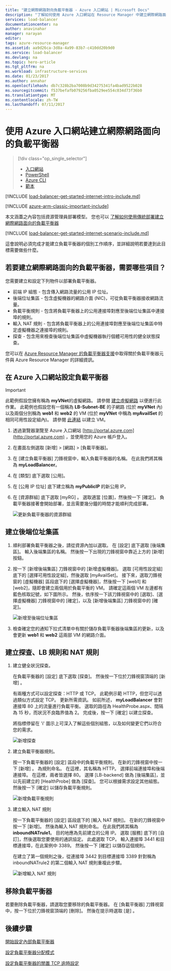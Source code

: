 ```yaml
---
title: "建立網際網路對向負載平衡器 - Azure 入口網站 | Microsoft Docs"
description: "了解如何使用 Azure 入口網站在 Resource Manager 中建立網際網路面向的負載平衡器"
services: load-balancer
documentationcenter: na
author: anavinahar
manager: narayan
editor: 
tags: azure-resource-manager
ms.assetid: aa9d26ca-3d8a-4a99-83b7-c410dd20b9d0
ms.service: load-balancer
ms.devlang: na
ms.topic: hero-article
ms.tgt_pltfrm: na
ms.workload: infrastructure-services
ms.date: 01/23/2017
ms.author: annahar
ms.openlocfilehash: db7c328b2ba7008b9d34275341fa4bad9522b028
ms.sourcegitcommit: f537befafb079256fba0529ee554c034d73f36b0
ms.translationtype: MT
ms.contentlocale: zh-TW
ms.lasthandoff: 07/11/2017
---
```

# <a name="creating-an-internet-facing-load-balancer-using-the-azure-portal"></a>使用 Azure 入口網站建立網際網路面向的負載平衡器

> [!div class="op_single_selector"]
> * [入口網站](../load-balancer/load-balancer-get-started-internet-portal.md)
> * [PowerShell](../load-balancer/load-balancer-get-started-internet-arm-ps.md)
> * [Azure CLI](../load-balancer/load-balancer-get-started-internet-arm-cli.md)
> * [範本](../load-balancer/load-balancer-get-started-internet-arm-template.md)

[!INCLUDE [load-balancer-get-started-internet-intro-include.md](../../includes/load-balancer-get-started-internet-intro-include.md)]

[!INCLUDE [azure-arm-classic-important-include](../../includes/azure-arm-classic-important-include.md)]

本文涵蓋之內容包括資源管理員部署模型。 您也可以 [了解如何使用傳統部署建立網際網路面向的負載平衡器](load-balancer-get-started-internet-classic-portal.md)

[!INCLUDE [load-balancer-get-started-internet-scenario-include.md](../../includes/load-balancer-get-started-internet-scenario-include.md)]

這會說明必須完成才能建立負載平衡器的個別工作順序，並詳細說明若要達到此目標需要做些什麼。

## <a name="what-is-required-to-create-an-internet-facing-load-balancer"></a>若要建立網際網路面向的負載平衡器，需要哪些項目？

您需要建立和設定下列物件以部署負載平衡器。

* 前端 IP 組態 - 包含傳入網路流量的公用 IP 位址。
* 後端位址集區 - 包含虛擬機器的網路介面 (NIC)，可從負載平衡器接收網路流量。
* 負載平衡規則 - 包含將負載平衡器上的公用連接埠對應至後端位址集區中連接埠的規則。
* 輸入 NAT 規則 - 包含將負載平衡器上的公用連接埠對應至後端位址集區中特定虛擬機器之連接埠的規則。
* 探查 - 包含用來檢查後端位址集區中虛擬機器執行個體可用性的健全狀態探查。

您可以在 [Azure Resource Manager 的負載平衡器支援](load-balancer-arm.md)中取得關於負載平衡器元件與 Azure Resource Manager 的詳細資訊。

## <a name="set-up-a-load-balancer-in-azure-portal"></a>在 Azure 入口網站設定負載平衡器

> [!IMPORTANT]
> 此範例假設您擁有稱為 **myVNet**的虛擬網路。 請參閱 [建立虛擬網路](../virtual-network/virtual-networks-create-vnet-arm-pportal.md) 以便進行此作業。 此範例也假設您有一個稱為 **LB-Subnet-BE** 的子網路 (位於 **myVNet** 內) 以及兩個分別稱為 **web1** 和 **web2** 的 VM (位於 **myVNet** 中稱為 **myAvailSet** 的相同可用性設定組內)。 請參閱 [此連結](../virtual-machines/virtual-machines-windows-hero-tutorial.md?toc=%2fazure%2fvirtual-machines%2fwindows%2ftoc.json) 以建立 VM。

1. 透過瀏覽器瀏覽至 Azure 入口網站 [http://portal.azure.com](http://portal.azure.com) ，並使用您的 Azure 帳戶登入。
2. 在畫面左側選取 [新增] > [網路] > [負載平衡器]。
3. 在 [建立負載平衡器] 刀鋒視窗中，輸入負載平衡器的名稱。 在此我們將其稱為 **myLoadBalancer**。
4. 在 [類型] 底下選取 [公用]。
5. 在 [公用 IP 位址] 底下建立稱為 **myPublicIP** 的新公用 IP。
6. 在 [資源群組] 底下選取 [myRG] 。 選取適當 [位置]，然後按一下 [確定]。 負載平衡器接著會開始部署，並且需要幾分鐘的時間才能順利完成部署。

    ![更新負載平衡器的資源群組](./media/load-balancer-get-started-internet-portal/1-load-balancer.png)

## <a name="create-a-back-end-address-pool"></a>建立後端位址集區

1. 順利部署負載平衡器之後，請從資源內加以選取。 在 [設定] 底下選取 [後端集區]。 輸入後端集區的名稱。 然後按一下出現的刀鋒視窗中靠近上方的 [新增]  按鈕。
2. 按一下 [新增後端集區] 刀鋒視窗中的 [新增虛擬機器]。  選取 [可用性設定組] 底下的 [選擇可用性設定組]，然後選取 [myAvailSet]。 接下來，選取刀鋒視窗的 [虛擬機器] 區段底下的 [選擇虛擬機器]，然後按一下 [web1] 和 [web2]，隨即會建立兩個用於負載平衡的 VM。 請確定這兩個 VM 左邊都有藍色核取記號，如下圖所示。 然後，依序按一下該刀鋒視窗中的 [選取]、[選擇虛擬機器] 刀鋒視窗中的 [確定]，以及 [新增後端集區] 刀鋒視窗中的 [確定]。

    ![新增至後端位址集區 ](./media/load-balancer-get-started-internet-portal/3-load-balancer-backend-02.png)

3. 檢查確定您的通知下拉式清單中有關於儲存負載平衡器後端集區的更新，以及會更新 **web1** 和 **web2** 這兩部 VM 的網路介面。

## <a name="create-a-probe-lb-rule-and-nat-rules"></a>建立探查、LB 規則和 NAT 規則

1. 建立健全狀況探查。

    在負載平衡器的 [設定] 底下選取 [探查]。 然後按一下位於刀鋒視窗頂端的 [新增]  。

    有兩種方式可以設定探查：HTTP 或 TCP。 此範例示範 HTTP，但您可以透過類似方式設定 TCP。
    更新所需資訊。 如前所述， **myLoadBalancer** 會對連接埠 80 上的流量進行負載平衡。 選取的路徑為 HealthProbe.aspx、間隔為 15 秒，而狀況不良臨界值為 2。 完成後，按一下 [確定]  以建立探查。

    將指標停留在 'i' 圖示上可深入了解這些個別組態，以及如何變更它們以符合您的需求。

    ![新增探查](./media/load-balancer-get-started-internet-portal/4-load-balancer-probes.png)

2. 建立負載平衡器規則。

    按一下負載平衡器的 [設定] 區段中的負載平衡規則。 在新的刀鋒視窗中按一下 [新增] 。 為規則命名。 在這裡，其名稱為 HTTP。 選擇前端連接埠和後端連接埠。 在這裡，兩者皆選擇 80。 選擇 [LB-backend] 做為 [後端集區]，並以先前建立的 [HealthProbe] 做為 [探查]。 您可以根據需求設定其他組態。 然後按一下 [確定] 以儲存負載平衡規則。

    ![新增負載平衡規則](./media/load-balancer-get-started-internet-portal/5-load-balancing-rules.png)

3. 建立輸入 NAT 規則

    按一下負載平衡器的 [設定] 區段底下的 [輸入 NAT 規則]。 在新的刀鋒視窗中按一下 [新增]。 然後為輸入 NAT 規則命名。 在此我們將其稱為 **inboundNATrule1**。 目的地應為先前建立的公用 IP。 選取 [服務] 底下的 [自訂]，然後選取您要使用的通訊協定。 此處選取 TCP。 輸入連接埠 3441 和目標連接埠，在此案例中 3389。 然後按一下 [確定] 以儲存這個規則。

    在建立了第一個規則之後，從連接埠 3442 到目標連接埠 3389 針對稱為 inboundNATrule2 的第二個輸入 NAT 規則重複此步驟。

    ![新增輸入 NAT 規則](./media/load-balancer-get-started-internet-portal/6-load-balancer-inbound-nat-rules.png)

## <a name="remove-a-load-balancer"></a>移除負載平衡器

若要刪除負載平衡器，請選取您要移除的負載平衡器。 在 [負載平衡器] 刀鋒視窗中，按一下位於刀鋒視窗頂端的 [刪除]。 然後在提示時選取 [是]  。

## <a name="next-steps"></a>後續步驟

[開始設定內部負載平衡器](load-balancer-get-started-ilb-arm-cli.md)

[設定負載平衡器分配模式](load-balancer-distribution-mode.md)

[設定負載平衡器的閒置 TCP 逾時設定](load-balancer-tcp-idle-timeout.md)
